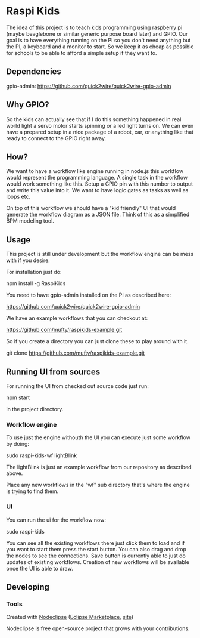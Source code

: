 

# Raspi Kids 

The idea of this project is to teach kids programming using raspberry pi (maybe beaglebone or similar generic purpose board later) and GPIO. Our goal is to have everything running on the PI so you don't need anything but the PI, a keyboard and a monitor to start. So we keep it as cheap as possible for schools to be able to afford a simple setup if they want to.

## Dependencies
gpio-admin: https://github.com/quick2wire/quick2wire-gpio-admin

## Why GPIO?

So the kids can actually see that if I do this something happened in real world light a servo motor starts spinning or a led light turns on. We can even have a prepared setup in a nice package of a robot, car, or anything like that ready to connect to the GPIO right away.
 
## How?

We want to have a workflow like engine running in node.js this workflow would represent the programming language. A single task in the workflow would work something like this. Setup a GPIO pin with this number to output and write this value into it. We want to have logic gates as tasks as well as loops etc.

On top of this workflow we should have a "kid friendly" UI that would generate the workflow diagram as a JSON file. Think of this as a simplified BPM modeling tool.

## Usage

This project is still under development but the workflow engine can be mess with if you desire.

For installation just do:

npm install -g RaspiKids

You need to have gpio-admin installed on the PI as described here:

https://github.com/quick2wire/quick2wire-gpio-admin

We have an example workflows that you can checkout at: 

https://github.com/mufty/raspikids-example.git

So if you create a directory you can just clone these to play around with it.

git clone https://github.com/mufty/raspikids-example.git

## Running UI from sources

For running the UI from checked out source code just run: 

npm start

in the project directory.

### Workflow engine

To use just the engine withouth the UI you can execute just some workflow by doing:

sudo raspi-kids-wf lightBlink

The lightBlink is just an example workflow from our repository as described above.

Place any new workflows in the "wf" sub directory that's where the engine is trying to find them.

### UI

You can run the ui for the workflow now:

sudo raspi-kids

You can see all the existing workflows there just click them to load and if you want to start them press the start button. You can also drag and drop the nodes to see the connections. Save button is currently able to just do updates of existing workflows. Creation of new workflows will be available once the UI is able to draw.  


## Developing



### Tools

Created with [Nodeclipse](https://github.com/Nodeclipse/nodeclipse-1)
 ([Eclipse Marketplace](http://marketplace.eclipse.org/content/nodeclipse), [site](http://www.nodeclipse.org))   

Nodeclipse is free open-source project that grows with your contributions.
